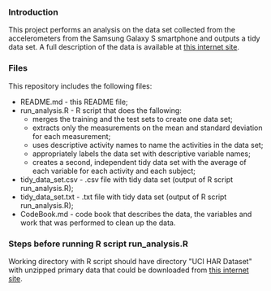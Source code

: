 ### Introduction
This project performs an analysis on the data set collected from the 
accelerometers from the Samsung Galaxy S smartphone and outputs a tidy data set.
A full description of the data is available at [this internet site](http://archive.ics.uci.edu/ml/datasets/Human+Activity+Recognition+Using+Smartphones).

### Files
This repository includes the following files:
* README.md - this README file;
* run_analysis.R - R script that does the fallowing:
    * merges the training and the test sets to create one data set;
    * extracts only the measurements on the mean and standard deviation for each measurement; 
    * uses descriptive activity names to name the activities in the data set;
    * appropriately labels the data set with descriptive variable names;
    * creates a second, independent tidy data set with the average of each variable for each activity and each subject;
* tidy_data_set.csv - .csv file with tidy data set (output of R script run_analysis.R);
* tidy_data_set.txt - .txt file with tidy data set (output of R script run_analysis.R);
* CodeBook.md - code book that describes the data, the variables and work that was performed to clean up the data.

### Steps before running R script run_analysis.R
Working directory with R script should have directory "UCI HAR Dataset" with unzipped primary data that could be downloaded from [this internet site](https://d396qusza40orc.cloudfront.net/getdata%2Fprojectfiles%2FUCI%20HAR%20Dataset.zip). 

